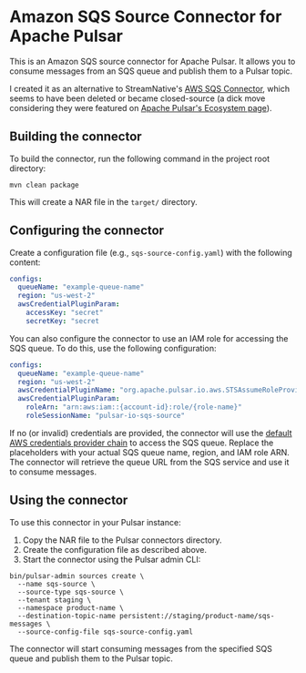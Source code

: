 # Amazon SQS Source Connector for Apache Pulsar

This is an Amazon SQS source connector for Apache Pulsar. It allows you to consume messages from an SQS queue and publish them to a Pulsar topic.

I created it as an alternative to StreamNative's [AWS SQS Connector](https://github.com/streamnative/pulsar-io-sqs), which seems to have been deleted or became closed-source (a dick move considering they were featured on [Apache Pulsar's Ecosystem page](https://pulsar.apache.org/ecosystem/)). 

## Building the connector

To build the connector, run the following command in the project root directory:

```
mvn clean package
```

This will create a NAR file in the `target/` directory.

## Configuring the connector

Create a configuration file (e.g., `sqs-source-config.yaml`) with the following content:
```yaml
configs:
  queueName: "example-queue-name"
  region: "us-west-2"
  awsCredentialPluginParam:
    accessKey: "secret"
    secretKey: "secret
```

You can also configure the connector to use an IAM role for accessing the SQS queue. To do this, use the following configuration:
```yaml
configs:
  queueName: "example-queue-name"
  region: "us-west-2"
  awsCredentialPluginName: "org.apache.pulsar.io.aws.STSAssumeRoleProviderPlugin"
  awsCredentialPluginParam:
    roleArn: "arn:aws:iam::{account-id}:role/{role-name}"
    roleSessionName: "pulsar-io-sqs-source"
```

If no (or invalid) credentials are provided, the connector will use the [default AWS credentials provider chain](https://docs.aws.amazon.com/sdk-for-java/v1/developer-guide/credentials.html#credentials-default) to access the SQS queue.
Replace the placeholders with your actual SQS queue name, region, and IAM role ARN. The connector will retrieve the queue URL from the SQS service and use it to consume messages.

## Using the connector

To use this connector in your Pulsar instance:

1. Copy the NAR file to the Pulsar connectors directory.
2. Create the configuration file as described above.
3. Start the connector using the Pulsar admin CLI:

```
bin/pulsar-admin sources create \
  --name sqs-source \
  --source-type sqs-source \
  --tenant staging \
  --namespace product-name \
  --destination-topic-name persistent://staging/product-name/sqs-messages \
  --source-config-file sqs-source-config.yaml
```

The connector will start consuming messages from the specified SQS queue and publish them to the Pulsar topic.